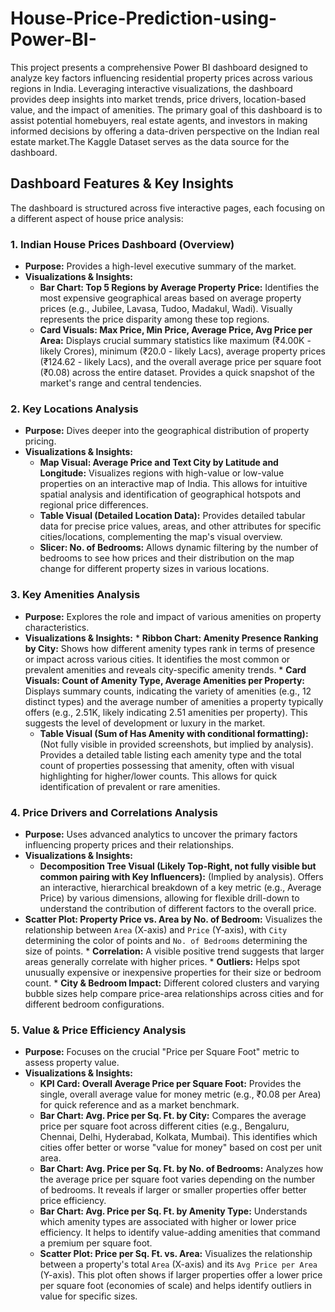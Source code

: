 # House-Price-Prediction-using-Power-BI-
This project presents a comprehensive Power BI dashboard designed to analyze key factors influencing residential property prices across various regions in India. 
Leveraging interactive visualizations, the dashboard provides deep insights into market trends, price drivers, location-based value, and the impact of amenities.
The primary goal of this dashboard is to assist potential homebuyers, real estate agents, and investors in making informed decisions by offering a data-driven perspective on the Indian real estate market.The Kaggle Dataset serves as the data source for the dashboard.

## Dashboard Features & Key Insights

The dashboard is structured across five interactive pages, each focusing on a different aspect of house price analysis:
### 1. Indian House Prices Dashboard (Overview)
* **Purpose:** Provides a high-level executive summary of the market.
* **Visualizations & Insights:**
    * **Bar Chart: Top 5 Regions by Average Property Price:** Identifies the most expensive geographical areas based on average property prices (e.g., Jubilee, Lavasa, Tudoo, Madakul, Wadi). Visually represents the price disparity among these top regions.
    * **Card Visuals: Max Price, Min Price, Average Price, Avg Price per Area:** Displays crucial summary statistics like maximum (₹4.00K - likely Crores), minimum (₹20.0 - likely Lacs), average property prices (₹124.62 - likely Lacs), and the overall average price per square foot (₹0.08) across the entire dataset. Provides a quick snapshot of the market's range and central tendencies.

### 2. Key Locations Analysis
* **Purpose:** Dives deeper into the geographical distribution of property pricing.
* **Visualizations & Insights:**
    * **Map Visual: Average Price and Text City by Latitude and Longitude:** Visualizes regions with high-value or low-value properties on an interactive map of India. This allows for intuitive spatial analysis and identification of geographical hotspots and regional price differences.
    * **Table Visual (Detailed Location Data):** Provides detailed tabular data for precise price values, areas, and other attributes for specific cities/locations, complementing the map's visual overview.
   * **Slicer: No. of Bedrooms:** Allows dynamic filtering by the number of bedrooms to see how prices and their distribution on the map change for different property sizes in various locations.

### 3. Key Amenities Analysis
* **Purpose:** Explores the role and impact of various amenities on property characteristics.
* **Visualizations & Insights:**
      * **Ribbon Chart: Amenity Presence Ranking by City:** Shows how different amenity types rank in terms of presence or impact across various cities. It identifies the most common or prevalent amenities and reveals city-specific amenity trends.
      * **Card Visuals: Count of Amenity Type, Average Amenities per Property:** Displays summary counts, indicating the variety of amenities (e.g., 12 distinct types) and the average number of amenities a property typically offers (e.g., 2.51K, likely indicating 2.51 amenities per property). This suggests the level of development or luxury in the market.
    * **Table Visual (Sum of Has Amenity with conditional formatting):** (Not fully visible in provided screenshots, but implied by analysis). Provides a detailed table listing each amenity type and the total count of properties possessing that amenity, often with visual highlighting for higher/lower counts. This allows for quick identification of prevalent or rare amenities.

### 4. Price Drivers and Correlations Analysis
* **Purpose:** Uses advanced analytics to uncover the primary factors influencing property prices and their relationships.
* **Visualizations & Insights:**
  * **Decomposition Tree Visual (Likely Top-Right, not fully visible but common pairing with Key Influencers):** (Implied by analysis). Offers an interactive, hierarchical breakdown of a key metric (e.g., Average Price) by various dimensions, allowing for flexible drill-down to understand the contribution of different factors to the overall price.
 * **Scatter Plot: Property Price vs. Area by No. of Bedroom:** Visualizes the relationship between `Area` (X-axis) and `Price` (Y-axis), with `City` determining the color of points and `No. of Bedrooms` determining the size of points.
        * **Correlation:** A visible positive trend suggests that larger areas generally correlate with higher prices.
        * **Outliers:** Helps spot unusually expensive or inexpensive properties for their size or bedroom count.
        * **City & Bedroom Impact:** Different colored clusters and varying bubble sizes help compare price-area relationships across cities and for different bedroom configurations.

### 5. Value & Price Efficiency Analysis
* **Purpose:** Focuses on the crucial "Price per Square Foot" metric to assess property value.
* **Visualizations & Insights:**
    * **KPI Card: Overall Average Price per Square Foot:** Provides the single, overall average value for money metric (e.g., ₹0.08 per Area) for quick reference and as a market benchmark.
    * **Bar Chart: Avg. Price per Sq. Ft. by City:** Compares the average price per square foot across different cities (e.g., Bengaluru, Chennai, Delhi, Hyderabad, Kolkata, Mumbai). This identifies which cities offer better or worse "value for money" based on cost per unit area.
    * **Bar Chart: Avg. Price per Sq. Ft. by No. of Bedrooms:** Analyzes how the average price per square foot varies depending on the number of bedrooms. It reveals if larger or smaller properties offer better price efficiency.
    * **Bar Chart: Avg. Price per Sq. Ft. by Amenity Type:** Understands which amenity types are associated with higher or lower price efficiency. It helps to identify value-adding amenities that command a premium per square foot.
    * **Scatter Plot: Price per Sq. Ft. vs. Area:** Visualizes the relationship between a property's total `Area` (X-axis) and its `Avg Price per Area` (Y-axis). This plot often shows if larger properties offer a lower price per square foot (economies of scale) and helps identify outliers in value for specific sizes.

